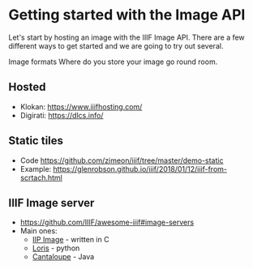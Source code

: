 # Getting started with the Image API

Let's start by hosting an image with the IIIF Image API. There are a few different ways to get started and we are going to try out several.


Image formats 
Where do you store your image go round room. 

## Hosted
 * Klokan: https://www.iiifhosting.com/
 * Digirati: https://dlcs.info/ 


## Static tiles
 * Code https://github.com/zimeon/iiif/tree/master/demo-static
 * Example: https://glenrobson.github.io/iiif/2018/01/12/iiif-from-scrtach.html

## IIIF Image server
 * https://github.com/IIIF/awesome-iiif#image-servers
 * Main ones: 
   * [IIP Image](https://iipimage.sourceforge.io/) - written in C
   * [Loris](https://github.com/loris-imageserver/loris) - python
   * [Cantaloupe](https://cantaloupe-project.github.io/) - Java

